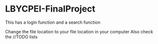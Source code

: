 # LBYCPEI-FinalProject 
This has a login function and a search function

Change the file location to your file location in your computer
Also check the //TODO lists
